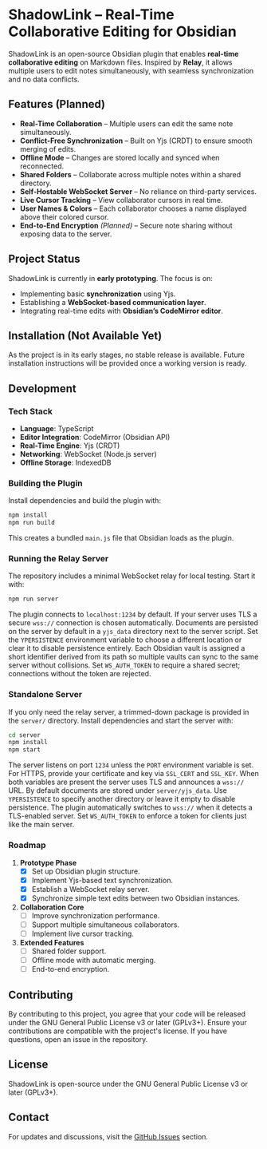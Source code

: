 # ShadowLink – Real-Time Collaborative Editing for Obsidian

ShadowLink is an open-source Obsidian plugin that enables **real-time collaborative editing** on Markdown files. Inspired by **Relay**, it allows multiple users to edit notes simultaneously, with seamless synchronization and no data conflicts.

## Features (Planned)

- **Real-Time Collaboration** – Multiple users can edit the same note simultaneously.
- **Conflict-Free Synchronization** – Built on Yjs (CRDT) to ensure smooth merging of edits.
- **Offline Mode** – Changes are stored locally and synced when reconnected.
- **Shared Folders** – Collaborate across multiple notes within a shared directory.
- **Self-Hostable WebSocket Server** – No reliance on third-party services.
- **Live Cursor Tracking** – View collaborator cursors in real time.
- **User Names & Colors** – Each collaborator chooses a name displayed above their colored cursor.
- **End-to-End Encryption** *(Planned)* – Secure note sharing without exposing data to the server.

## Project Status

ShadowLink is currently in **early prototyping**. The focus is on:
- Implementing basic **synchronization** using Yjs.
- Establishing a **WebSocket-based communication layer**.
- Integrating real-time edits with **Obsidian’s CodeMirror editor**.

## Installation (Not Available Yet)

As the project is in its early stages, no stable release is available. Future installation instructions will be provided once a working version is ready.

## Development

### Tech Stack

- **Language**: TypeScript
- **Editor Integration**: CodeMirror (Obsidian API)
- **Real-Time Engine**: Yjs (CRDT)
- **Networking**: WebSocket (Node.js server)
- **Offline Storage**: IndexedDB

### Building the Plugin

Install dependencies and build the plugin with:

```bash
npm install
npm run build
```

This creates a bundled `main.js` file that Obsidian loads as the plugin.

### Running the Relay Server

The repository includes a minimal WebSocket relay for local testing. Start it with:

```bash
npm run server
```

The plugin connects to `localhost:1234` by default. If your server uses TLS a
secure `wss://` connection is chosen automatically. Documents are persisted on
the server by default in a `yjs_data` directory next to the server script. Set
the `YPERSISTENCE` environment variable to choose a different location or clear
it to disable persistence entirely. Each Obsidian vault is assigned a short
identifier derived from its path so multiple vaults can sync to the same server
without collisions.
Set `WS_AUTH_TOKEN` to require a shared secret; connections without the token
are rejected.

### Standalone Server

If you only need the relay server, a trimmed-down package is provided in the
`server/` directory. Install dependencies and start the server with:

```bash
cd server
npm install
npm start
```

The server listens on port `1234` unless the `PORT` environment variable is set.
For HTTPS, provide your certificate and key via `SSL_CERT` and `SSL_KEY`. When
both variables are present the server uses TLS and announces a `wss://` URL.
By default documents are stored under `server/yjs_data`. Use `YPERSISTENCE` to
specify another directory or leave it empty to disable persistence. The plugin
automatically switches to `wss://` when it detects a TLS-enabled server.
Set `WS_AUTH_TOKEN` to enforce a token for clients just like the main server.

### Roadmap

1. **Prototype Phase**
   - [x] Set up Obsidian plugin structure.
   - [x] Implement Yjs-based text synchronization.
   - [x] Establish a WebSocket relay server.
   - [x] Synchronize simple text edits between two Obsidian instances.

2. **Collaboration Core**
   - [ ] Improve synchronization performance.
   - [ ] Support multiple simultaneous collaborators.
   - [ ] Implement live cursor tracking.

3. **Extended Features**
   - [ ] Shared folder support.
   - [ ] Offline mode with automatic merging.
   - [ ] End-to-end encryption.

## Contributing

By contributing to this project, you agree that your code will be released under the GNU General Public License v3 or later (GPLv3+). Ensure your contributions are compatible with the project's license. If you have questions, open an issue in the repository.

## License

ShadowLink is open-source under the GNU General Public License v3 or later (GPLv3+).

## Contact

For updates and discussions, visit the [GitHub Issues](https://github.com/Phobetore/ShadowLink/issues) section.
